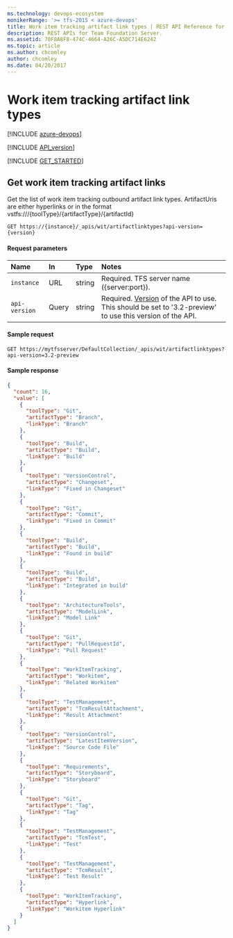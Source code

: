 ```yaml
---
ms.technology: devops-ecosystem
monikerRange: '>= tfs-2015 < azure-devops'
title: Work item tracking artifact link types | REST API Reference for Team Foundation Server
description: REST APIs for Team Foundation Server.
ms.assetid: 70F8A8F8-474C-4664-A26C-A5DC714E6242
ms.topic: article
ms.author: chcomley
author: chcomley
ms.date: 04/20/2017
---
```


# Work item tracking artifact link types

[!INCLUDE [azure-devops](../_data/azure-devops-message.md)]

[!INCLUDE [API_version](../_data/version3-2-preview.md)]

[!INCLUDE [GET_STARTED](../_data/get-started.md)]

<a name="ArtifactLinkTypes"></a>

## Get work item tracking artifact links

Get the list of work item tracking outbound artifact link types. ArtifactUris are either hyperlinks or in the format vstfs:///{toolType}/{artifactType}/{artifactId}

```no-highlight
GET https://{instance}/_apis/wit/artifactlinktypes?api-version={version}
```

#### Request parameters

| Name                     | In    | Type   | Notes                                                                                                                                             |
| :----------------------- | :---- | :----- | :------------------------------------------------------------------------------------------------------------------------------------------------ |
| <code>instance</code>    | URL   | string | Required. TFS server name ({server:port}).                                                                                                        |
| <code>api-version</code> | Query | string | Required. [Version](../../concepts/rest-api-versioning.md) of the API to use. This should be set to '3.2-preview' to use this version of the API. |

#### Sample request

```
GET https://mytfsserver/DefaultCollection/_apis/wit/artifactlinktypes?api-version=3.2-preview
```

#### Sample response

```json
{
  "count": 16,
  "value": [
    {
      "toolType": "Git",
      "artifactType": "Branch",
      "linkType": "Branch"
    },
    {
      "toolType": "Build",
      "artifactType": "Build",
      "linkType": "Build"
    },
    {
      "toolType": "VersionControl",
      "artifactType": "Changeset",
      "linkType": "Fixed in Changeset"
    },
    {
      "toolType": "Git",
      "artifactType": "Commit",
      "linkType": "Fixed in Commit"
    },
    {
      "toolType": "Build",
      "artifactType": "Build",
      "linkType": "Found in build"
    },
    {
      "toolType": "Build",
      "artifactType": "Build",
      "linkType": "Integrated in build"
    },
    {
      "toolType": "ArchitectureTools",
      "artifactType": "ModelLink",
      "linkType": "Model Link"
    },
    {
      "toolType": "Git",
      "artifactType": "PullRequestId",
      "linkType": "Pull Request"
    },
    {
      "toolType": "WorkItemTracking",
      "artifactType": "Workitem",
      "linkType": "Related Workitem"
    },
    {
      "toolType": "TestManagement",
      "artifactType": "TcmResultAttachment",
      "linkType": "Result Attachment"
    },
    {
      "toolType": "VersionControl",
      "artifactType": "LatestItemVersion",
      "linkType": "Source Code File"
    },
    {
      "toolType": "Requirements",
      "artifactType": "Storyboard",
      "linkType": "Storyboard"
    },
    {
      "toolType": "Git",
      "artifactType": "Tag",
      "linkType": "Tag"
    },
    {
      "toolType": "TestManagement",
      "artifactType": "TcmTest",
      "linkType": "Test"
    },
    {
      "toolType": "TestManagement",
      "artifactType": "TcmResult",
      "linkType": "Test Result"
    },
    {
      "toolType": "WorkItemTracking",
      "artifactType": "Hyperlink",
      "linkType": "Workitem Hyperlink"
    }
  ]
}
```
